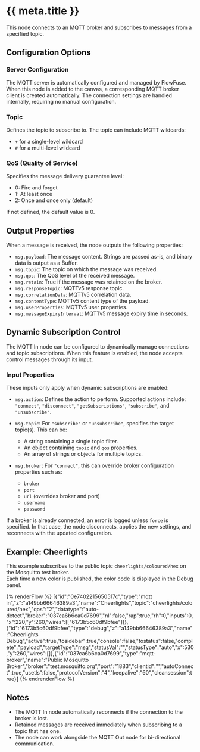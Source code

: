 # {{ meta.title }}

This node connects to an MQTT broker and subscribes to messages from a specified topic.

## Configuration Options

### Server Configuration

The MQTT server is automatically configured and managed by FlowFuse. When this node is added to the canvas, a corresponding MQTT broker client is created automatically. The connection settings are handled internally, requiring no manual configuration.

### Topic

Defines the topic to subscribe to. The topic can include MQTT wildcards:

* `+` for a single-level wildcard
* `#` for a multi-level wildcard

### QoS (Quality of Service)

Specifies the message delivery guarantee level:

* 0: Fire and forget
* 1: At least once
* 2: Once and once only (default)

If not defined, the default value is 0.

## Output Properties

When a message is received, the node outputs the following properties:

* `msg.payload`: The message content. Strings are passed as-is, and binary data is output as a Buffer.
* `msg.topic`: The topic on which the message was received.
* `msg.qos`: The QoS level of the received message.
* `msg.retain`: True if the message was retained on the broker.
* `msg.responseTopic`: MQTTv5 response topic.
* `msg.correlationData`: MQTTv5 correlation data.
* `msg.contentType`: MQTTv5 content type of the payload.
* `msg.userProperties`: MQTTv5 user properties.
* `msg.messageExpiryInterval`: MQTTv5 message expiry time in seconds.

## Dynamic Subscription Control

The MQTT In node can be configured to dynamically manage connections and topic subscriptions. When this feature is enabled, the node accepts control messages through its input.

### Input Properties

These inputs only apply when dynamic subscriptions are enabled:

* `msg.action`: Defines the action to perform. Supported actions include:
  `"connect"`, `"disconnect"`, `"getSubscriptions"`, `"subscribe"`, and `"unsubscribe"`.

* `msg.topic`: For `"subscribe"` or `"unsubscribe"`, specifies the target topic(s). This can be:

  * A string containing a single topic filter.
  * An object containing `topic` and `qos` properties.
  * An array of strings or objects for multiple topics.

* `msg.broker`: For `"connect"`, this can override broker configuration properties such as:

  * `broker`
  * `port`
  * `url` (overrides broker and port)
  * `username`
  * `password`

If a broker is already connected, an error is logged unless `force` is specified. In that case, the node disconnects, applies the new settings, and reconnects with the updated configuration.

## Example: Cheerlights

This example subscribes to the public topic `cheerlights/coloured/hex` on the Mosquitto test broker.  
Each time a new color is published, the color code is displayed in the Debug panel.

{% renderFlow %}
[{"id":"0e7402215650517c","type":"mqtt in","z":"a149bb66646389a3","name":"Cheerlights","topic":"cheerlights/coloured/hex","qos":"2","datatype":"auto-detect","broker":"037ca6b6ca0d7699","nl":false,"rap":true,"rh":0,"inputs":0,"x":220,"y":260,"wires":[["6173b5c60df9bfee"]]},{"id":"6173b5c60df9bfee","type":"debug","z":"a149bb66646389a3","name":"Cheerlights Debug","active":true,"tosidebar":true,"console":false,"tostatus":false,"complete":"payload","targetType":"msg","statusVal":"","statusType":"auto","x":530,"y":260,"wires":[]},{"id":"037ca6b6ca0d7699","type":"mqtt-broker","name":"Public Mosquitto Broker","broker":"test.mosquitto.org","port":"1883","clientid":"","autoConnect":true,"usetls":false,"protocolVersion":"4","keepalive":"60","cleansession":true}]
{% endrenderFlow %}

## Notes

- The MQTT In node automatically reconnects if the connection to the broker is lost.  
- Retained messages are received immediately when subscribing to a topic that has one.  
- The node can work alongside the MQTT Out node for bi-directional communication.
